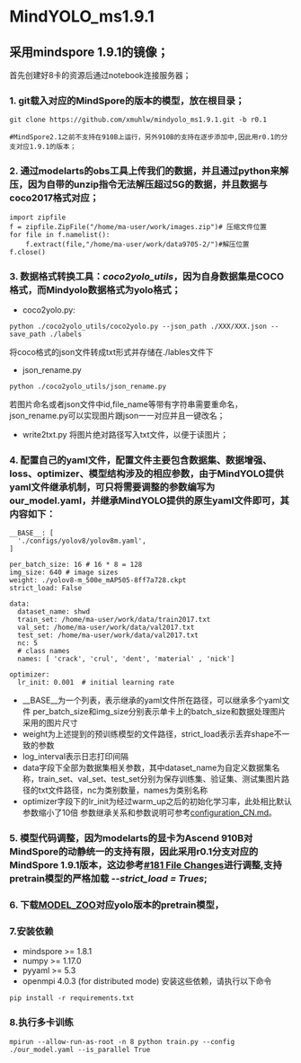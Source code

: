 # MindYOLO_ms1.9.1

## 采用mindspore 1.9.1的镜像；
首先创建好8卡的资源后通过notebook连接服务器；
### 1. git载入对应的MindSpore的版本的模型，放在根目录；
```
git clone https://github.com/xmuhlw/mindyolo_ms1.9.1.git -b r0.1 

#MindSpore2.1之前不支持在910B上运行，另外910B的支持在逐步添加中,因此用r0.1的分支对应1.9.1的版本；
```
### 2. 通过modelarts的obs工具上传我们的数据，并且通过python来解压，因为自带的unzip指令无法解压超过5G的数据，并且数据与coco2017格式对应；
```
import zipfile
f = zipfile.ZipFile("/home/ma-user/work/images.zip")# 压缩文件位置
for file in f.namelist():
    f.extract(file,"/home/ma-user/work/data9705-2/")#解压位置
f.close()
```
### 3. 数据格式转换工具：*coco2yolo_utils*，因为自身数据集是COCO格式，而Mindyolo数据格式为yolo格式；
- coco2yolo.py: 
```
python ./coco2yolo_utils/coco2yolo.py --json_path ./XXX/XXX.json --save_path ./labels
```
将coco格式的json文件转成txt形式并存储在./lables文件下
- json_rename.py 
```
python ./coco2yolo_utils/json_rename.py 
```
若图片命名或者json文件中id,file_name等带有字符串需要重命名，json_rename.py可以实现图片跟json一一对应并且一键改名；
- write2txt.py 将图片绝对路径写入txt文件，以便于读图片；

### 4. 配置自己的yaml文件，配置文件主要包含数据集、数据增强、loss、optimizer、模型结构涉及的相应参数，由于MindYOLO提供yaml文件继承机制，可只将需要调整的参数编写为our_model.yaml，并继承MindYOLO提供的原生yaml文件即可，其内容如下：
```
__BASE__: [
  './configs/yolov8/yolov8m.yaml',
]

per_batch_size: 16 # 16 * 8 = 128
img_size: 640 # image sizes
weight: ./yolov8-m_500e_mAP505-8ff7a728.ckpt
strict_load: False

data:
  dataset_name: shwd
  train_set: /home/ma-user/work/data/train2017.txt
  val_set: /home/ma-user/work/data/val2017.txt
  test_set: /home/ma-user/work/data/val2017.txt
  nc: 5
  # class names
  names: [ 'crack', 'crul', 'dent', 'material' , 'nick']

optimizer:
  lr_init: 0.001  # initial learning rate
```
- __BASE__为一个列表，表示继承的yaml文件所在路径，可以继承多个yaml文件
per_batch_size和img_size分别表示单卡上的batch_size和数据处理图片采用的图片尺寸
- weight为上述提到的预训练模型的文件路径，strict_load表示丢弃shape不一致的参数
- log_interval表示日志打印间隔
- data字段下全部为数据集相关参数，其中dataset_name为自定义数据集名称，train_set、val_set、test_set分别为保存训练集、验证集、测试集图片路径的txt文件路径，nc为类别数量，names为类别名称
- optimizer字段下的lr_init为经过warm_up之后的初始化学习率，此处相比默认参数缩小了10倍
参数继承关系和参数说明可参考[configuration_CN.md](../../tutorials/configuration_CN.md)。

### 5. 模型代码调整，因为modelarts的显卡为Ascend 910B对MindSpore的动静统一的支持有限，因此采用r0.1分支对应的MindSpore 1.9.1版本，这边参考[#181 File Changes](https://github.com/mindspore-lab/mindyolo/pull/181/files)进行调整,支持pretrain模型的严格加载 *--strict_load = Trues*;
### 6. 下载[MODEL_ZOO](https://github.com/mindspore-lab/mindyolo/blob/master/MODEL_ZOO.md)对应yolo版本的pretrain模型，
### 7.安装依赖
- mindspore >= 1.8.1
- numpy >= 1.17.0
- pyyaml >= 5.3
- openmpi 4.0.3 (for distributed mode)
安装这些依赖，请执行以下命令
```shell
pip install -r requirements.txt
```
### 8.执行多卡训练
```
mpirun --allow-run-as-root -n 8 python train.py --config ./our_model.yaml --is_parallel True
```